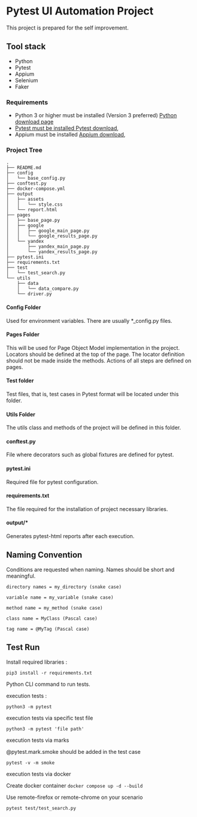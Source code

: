 <h1>Pytest UI Automation Project</h1>
This project is prepared for the self improvement.
<h2>Tool stack</h2>

* Python
* Pytest
* Appium
* Selenium
* Faker

<h3>Requirements</h3>

* Python 3 or higher must be installed (Version 3 preferred) <a href="https://www.python.org/downloads/"> Python
  download page
* Pytest must be installed <a href="https://pypi.org/project/pytest/">Pytest download</a>,
* Appium must be installed <a href="https://appium.io/downloads.html">Appium download</a>,

<h3>Project Tree</h3>

```
.
├── README.md
├── config
│   └── base_config.py
├── conftest.py
├── docker-compose.yml
├── output
│   ├── assets
│   │   └── style.css
│   └── report.html
├── pages
│   ├── base_page.py
│   ├── google
│   │   ├── google_main_page.py
│   │   └── google_results_page.py
│   └── yandex
│       ├── yandex_main_page.py
│       └── yandex_results_page.py
├── pytest.ini
├── requirements.txt
├── test
│   └── test_search.py
└── utils
    ├── data
    │   └── data_compare.py
    └── driver.py
```

<h4>Config Folder</h4>
Used for environment variables. There are usually *_config.py files.

<h4>Pages Folder</h4>
This will be used for Page Object Model implementation in the project. Locators should be defined at the top of the page.
The locator definition should not be made inside the methods. Actions of all steps are defined on pages.

<h4>Test folder</h4>
Test files, that is, test cases in Pytest format will be located under this folder.

<h4>Utils Folder</h4>
The utils class and methods of the project will be defined in this folder.

<h4>conftest.py</h4>
File where decorators such as global fixtures are defined for pytest.

<h4>pytest.ini</h4>
Required file for pytest configuration.

<h4>requirements.txt</h4>
The file required for the installation of project necessary libraries.

<h4>output/*</h4>
Generates pytest-html reports after each execution.

<h2>Naming Convention</h2>

Conditions are requested when naming. Names should be short and meaningful.

``directory names = my_directory (snake case)``

``variable name = my_variable (snake case)``

``method name = my_method (snake case)``

``class name = MyClass (Pascal case)``

``tag name = @MyTag (Pascal case)``



<h2> Test Run </h2>
Install required libraries :

``
pip3 install -r requirements.txt
``

Python CLI command to run tests.

execution tests :

``
python3 -m pytest
``

execution tests via specific test file

``
python3 -m pytest 'file path'
``

execution tests via marks

@pytest.mark.smoke should be added in the test case

``
pytest -v -m smoke
``

execution tests via docker

Create docker container
``
docker compose up -d --build
``

Use remote-firefox or remote-chrome on your scenario

``
pytest test/test_search.py
``
